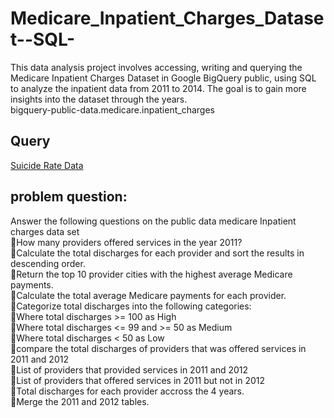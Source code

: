 # Medicare_Inpatient_Charges_Dataset--SQL-
This data analysis project involves accessing, writing and querying the Medicare Inpatient Charges Dataset in Google BigQuery public, using SQL to analyze the inpatient data from 2011 to 2014. The goal is to gain more insights into the dataset through the years.  
bigquery-public-data.medicare.inpatient_charges  
## Query  
<a href="https://github.com/craftAnalyst/Medicare_Inpatient_Charges_Dataset-SQL-/blob/main/sql%20code.sql">Suicide Rate Data</a>
## problem question:   
Answer the following questions on the public data medicare Inpatient charges data set  
🔹How many providers offered services in the year 2011?  
🔹Calculate the total discharges for each provider and sort the results in descending order.  
🔹Return the top 10 provider cities with the highest average Medicare payments.  
🔹Calculate the total average Medicare payments for each provider.  
🔹Categorize total discharges into the following categories:  
   🔻Where total discharges >= 100 as High  
   🔻Where total discharges <= 99 and >= 50 as Medium  
   🔻Where total discharges < 50 as Low  
🔹compare the total discharges of providers that was offered services in 2011 and 2012  
🔹List of providers that provided services in 2011 and 2012  
🔹List of providers that offered services in 2011 but not in 2012  
🔹Total discharges for each provider accross the 4 years.  
🔹Merge the 2011 and 2012 tables.  



